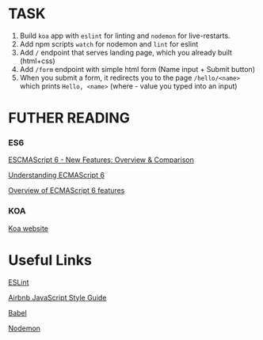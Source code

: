 # TASK #

1. Build `koa` app with `eslint` for linting and `nodemon` for live-restarts.
2. Add npm scripts `watch` for nodemon and `lint` for eslint
2. Add `/` endpoint that serves landing page, which you already built (html+css)
3. Add `/form` endpoint with simple html form (Name input + Submit button)
4. When you submit a form, it redirects you to the page `/hello/<name>` which prints `Hello, <name>` (where <name> - value you typed into an input)


# FUTHER READING

### ES6 ###

[ESCMAScript 6 - New Features: Overview & Comparison](http://es6-features.org/)

[Understanding ECMAScript 6](https://leanpub.com/understandinges6/read)

[Overview of ECMAScript 6 features](https://github.com/lukehoban/es6features)

### KOA ###

[Koa website](http://koajs.com/)

# Useful Links #

[ESLint](http://eslint.org/)

[Airbnb JavaScript Style Guide](https://github.com/airbnb/javascript)

[Babel](https://babeljs.io/)

[Nodemon](https://github.com/remy/nodemon/)
